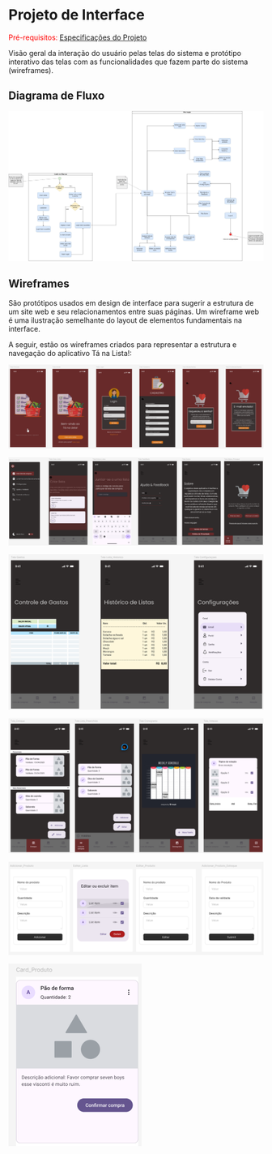 
# Projeto de Interface

<span style="color:red">Pré-requisitos: <a href="02-Especificação do Projeto.md"> Especificações do Projeto</a></span>

Visão geral da interação do usuário pelas telas do sistema e protótipo interativo das telas com as funcionalidades que fazem parte do sistema (wireframes).

## Diagrama de Fluxo

![Diagrama](./img/AppCompras.jpeg)

## Wireframes

São protótipos usados em design de interface para sugerir a estrutura de um site web e seu relacionamentos entre suas páginas. Um wireframe web é uma ilustração semelhante do layout de elementos fundamentais na interface.

A seguir, estão os wireframes criados para representar a estrutura e navegação do aplicativo Tá na Lista!:

 ![Prototipo - Login](./img/login.png)
 
 ![Prototipo](./img/prototipo.png)
 
 ![Prototipo](./img/prototipo2.png)
 
 ![Prototipo](./img/prototipo3.png)
 
 ![Prototipo](./img/prototipo4.png)
 
 ![Card](./img/card.png)
 

